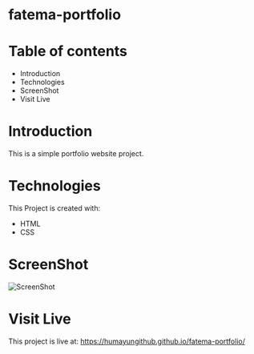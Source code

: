 # fatema-portfolio

# Table of contents

- Introduction
- Technologies
- ScreenShot
- Visit Live

# Introduction

This is a simple portfolio website project.

# Technologies

This Project is created with:

- HTML
- CSS

# ScreenShot

![ScreenShot](https://raw.github.com/Humayungithub/fatema-portfolio/blob/main/assets/files/screenshot.jpg)

# Visit Live

This project is live at: https://humayungithub.github.io/fatema-portfolio/

